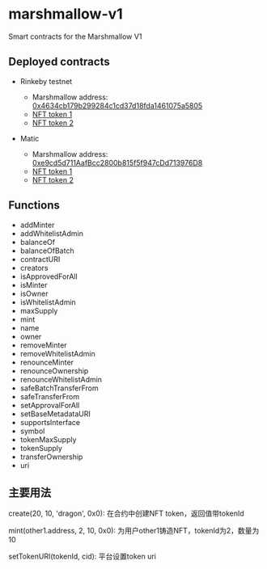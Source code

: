 # marshmallow-v1

Smart contracts for the Marshmallow V1

## Deployed contracts

- Rinkeby testnet
  - Marshmallow address: [0x4634cb179b299284c1cd37d18fda1461075a5805](https://rinkeby.etherscan.io/address/0x4634cb179b299284c1cd37d18fda1461075a5805)
  - [NFT token 1](https://testnets.opensea.io/assets/0x4634cb179b299284c1cd37d18fda1461075a5805/1)
  - [NFT token 2](https://testnets.opensea.io/assets/0x4634cb179b299284c1cd37d18fda1461075a5805/2)

- Matic
  - Marshmallow address: [0xe9cd5d711AafBcc2800b815f5f947cDd713976D8](https://explorer-mainnet.maticvigil.com/address/0xe9cd5d711AafBcc2800b815f5f947cDd713976D8)
  - [NFT token 1](https://opensea.io/assets/matic/0xe9cd5d711AafBcc2800b815f5f947cDd713976D8/1)
  - [NFT token 2](https://opensea.io/assets/matic/0xe9cd5d711AafBcc2800b815f5f947cDd713976D8/2)

## Functions

- addMinter
- addWhitelistAdmin
- balanceOf
- balanceOfBatch
- contractURI
- creators
- isApprovedForAll
- isMinter
- isOwner
- isWhitelistAdmin
- maxSupply
- mint
- name
- owner
- removeMinter
- removeWhitelistAdmin
- renounceMinter
- renounceOwnership
- renounceWhitelistAdmin
- safeBatchTransferFrom
- safeTransferFrom
- setApprovalForAll
- setBaseMetadataURI
- supportsInterface
- symbol
- tokenMaxSupply
- tokenSupply
- transferOwnership
- uri

## 主要用法

create(20, 10, 'dragon', 0x0): 在合约中创建NFT token，返回值带tokenId

mint(other1.address, 2, 10, 0x0): 为用户other1铸造NFT，tokenId为2，数量为10

setTokenURI(tokenId, cid): 平台设置token uri
